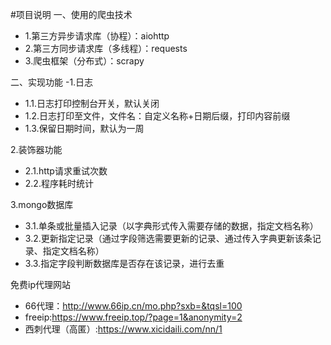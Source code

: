 #项目说明
一、使用的爬虫技术
- 1.第三方异步请求库（协程）：aiohttp
- 2.第三方同步请求库（多线程）：requests
- 3.爬虫框架（分布式）：scrapy


二、实现功能
-1.日志
- 1.1.日志打印控制台开关，默认关闭
- 1.2.日志打印至文件，文件名：自定义名称+日期后缀，打印内容前缀
- 1.3.保留日期时间，默认为一周


2.装饰器功能
- 2.1.http请求重试次数
- 2.2.程序耗时统计

3.mongo数据库
- 3.1.单条或批量插入记录（以字典形式传入需要存储的数据，指定文档名称）
- 3.2.更新指定记录（通过字段筛选需要更新的记录、通过传入字典更新该条记录、指定文档名称）
- 3.3.指定字段判断数据库是否存在该记录，进行去重



免费ip代理网站
- 66代理：http://www.66ip.cn/mo.php?sxb=&tqsl=100
- freeip:https://www.freeip.top/?page=1&anonymity=2
- 西刺代理（高匿）:https://www.xicidaili.com/nn/1
